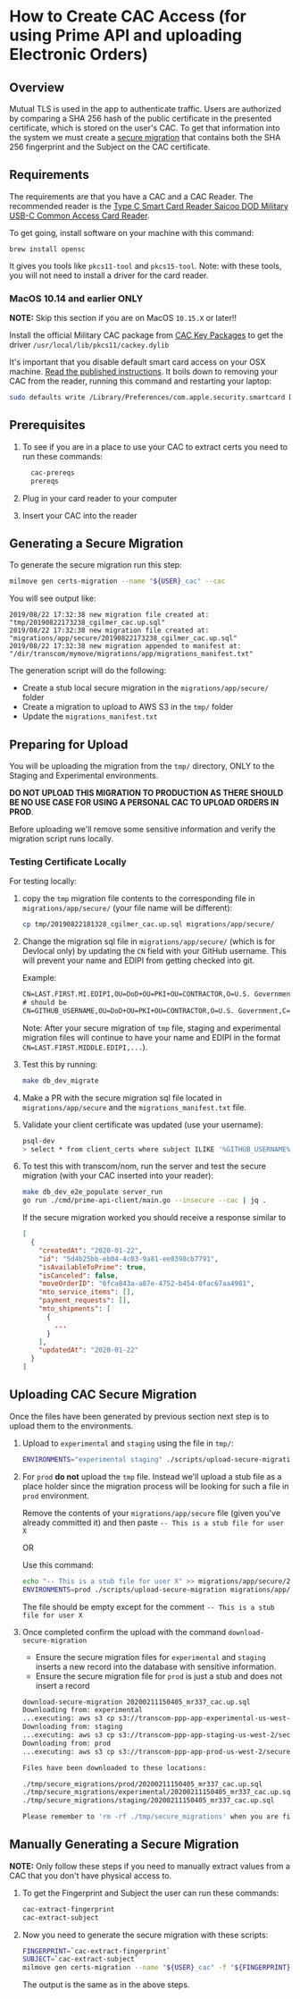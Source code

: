 # How to Create CAC Access (for using Prime API and uploading Electronic Orders)

## Overview

Mutual TLS is used in the app to authenticate traffic. Users are authorized by comparing a SHA 256 hash of the
public certificate in the presented certificate, which is stored on the user's CAC.
To get that information into the system we must create a [secure migration](https://github.com/transcom/mymove/blob/master/docs/database/migrate-the-database.md#secure-migrations) that contains both the
SHA 256 fingerprint and the Subject on the CAC certificate.

## Requirements

The requirements are that you have a CAC and a CAC Reader. The recommended reader is the [Type C Smart Card Reader
Saicoo DOD Military USB-C Common Access Card Reader](https://www.amazon.com/Reader-Saicoo-Military-Compatible-Windows/dp/B071NT53M7/ref=sr_1_4).

To get going, install software on your machine with this command:

 `brew install opensc`

 It gives you tools like `pkcs11-tool` and `pkcs15-tool`.  Note: with these tools, you will not need to install a driver for the card reader.

### MacOS 10.14 and earlier ONLY

**NOTE:** Skip this section if you are on MacOS `10.15.X` or later!!

Install the official Military CAC package from [CAC Key Packages](http://militarycac.org/MacVideos.htm#CACKey_packages) to get the driver `/usr/local/lib/pkcs11/cackey.dylib`

It's important that you disable default smart card access on your OSX machine. [Read the published instructions](http://militarycac.org/macuninstall.htm#Mojave_(10.14),_High_Sierra_(10.13.x),_and_Sierra_(10.12.x)_Built_in_Smart_Card_Ability). It boils down to removing your CAC from the reader, running this command and restarting your laptop:

```sh
sudo defaults write /Library/Preferences/com.apple.security.smartcard DisabledTokens -array com.apple.CryptoTokenKit.pivtoken
```

## Prerequisites

1. To see if you are in a place to use your CAC to extract certs you need to run these commands:

    ```sh
      cac-prereqs
      prereqs
    ```

2. Plug in your card reader to your computer

3. Insert your CAC into the reader

## Generating a Secure Migration

To generate the secure migration run this step:

```sh
milmove gen certs-migration --name "${USER}_cac" --cac
```

You will see output like:

```text
2019/08/22 17:32:38 new migration file created at: "tmp/20190822173238_cgilmer_cac.up.sql"
2019/08/22 17:32:38 new migration file created at:  "migrations/app/secure/20190822173238_cgilmer_cac.up.sql"
2019/08/22 17:32:38 new migration appended to manifest at: "/dir/transcom/mymove/migrations/app/migrations_manifest.txt"
```

The generation script will do the following:

* Create a stub local secure migration in the `migrations/app/secure/` folder
* Create a migration to upload to AWS S3 in the `tmp/` folder
* Update the `migrations_manifest.txt`

## Preparing for Upload

You will be uploading the migration from the `tmp/` directory, ONLY to the Staging and Experimental environments.

**DO NOT UPLOAD THIS MIGRATION TO PRODUCTION AS THERE SHOULD BE NO USE CASE FOR USING A PERSONAL CAC TO UPLOAD ORDERS IN PROD**.

Before uploading we'll remove some sensitive information and verify the migration script runs locally.

### Testing Certificate Locally

For testing locally:

1. copy the `tmp` migration file contents to the corresponding file in `migrations/app/secure/` (your file name will be different):

    ```sh
    cp tmp/20190822181328_cgilmer_cac.up.sql migrations/app/secure/
    ```

2. Change the migration sql file in `migrations/app/secure/` (which is for Devlocal only) by updating the `CN` field with your GitHub username.
This will prevent your name and EDIPI from getting checked into git.

    Example:

    ```tex
    CN=LAST.FIRST.MI.EDIPI,OU=DoD+OU=PKI+OU=CONTRACTOR,O=U.S. Government,C=US
    # should be
    CN=GITHUB_USERNAME,OU=DoD+OU=PKI+OU=CONTRACTOR,O=U.S. Government,C=US
    ```

    Note: After your secure migration of `tmp` file, staging and experimental migration files will continue to have your name and EDIPI in the format `CN=LAST.FIRST.MIDDLE.EDIPI,...`).

3. Test this by running:

    ```bash
    make db_dev_migrate
    ```

4. Make a PR with the secure migration sql file located in `migrations/app/secure` and the `migrations_manifest.txt` file.

5. Validate your client certificate was updated (use your username):

    ```sh
    psql-dev
    > select * from client_certs where subject ILIKE '%GITHUB_USERNAME%';
    ```

6. To test this with transcom/nom, run the server and test the secure migration (with your CAC inserted into your reader):

    ```sh
    make db_dev_e2e_populate server_run
    go run ./cmd/prime-api-client/main.go --insecure --cac | jq .
    ```

    If the secure migration worked you should receive a response similar to

    ```json
    [
      {
        "createdAt": "2020-01-22",
        "id": "5d4b25bb-eb04-4c03-9a81-ee0398cb7791",
        "isAvailableToPrime": true,
        "isCanceled": false,
        "moveOrderID": "6fca843a-a87e-4752-b454-0fac67aa4981",
        "mto_service_items": [],
        "payment_requests": [],
        "mto_shipments": [
          {
            ...
          }
        ],
        "updatedAt": "2020-01-22"
      }
    ]
    ```



## Uploading CAC Secure Migration

Once the files have been generated by previous section next step is to upload them to the environments.

1. Upload to `experimental` and `staging` using the file in `tmp/`:

    ```bash
    ENVIRONMENTS="experimental staging" ./scripts/upload-secure-migration tmp/20200211150405_mr337_cac.up.sql
    ```

2. For `prod` **do not** upload the `tmp` file. Instead we'll upload a stub file as a place holder since the migration process will be looking for such a file in `prod` environment.

    Remove the contents of your `migrations/app/secure` file (given you've already committed it) and then paste `-- This is a stub file for user X`

    OR

    Use this command:

    ```bash
    echo "-- This is a stub file for user X" >> migrations/app/secure/20200211150405_mr337_cac.up.sql
    ENVIRONMENTS=prod ./scripts/upload-secure-migration migrations/app/secure/20200211150405_mr337_cac.up.sql
    ```

    The file should be empty except for the comment `-- This is a stub file for user X`

3. Once completed confirm the upload with the command `download-secure-migration`

    * Ensure the secure migration files for `experimental` and `staging` inserts a new record into the database with sensitive information.
    * Ensure the secure migration file for `prod` is just a stub and does not insert a record

    ```bash
    download-secure-migration 20200211150405_mr337_cac.up.sql
    Downloading from: experimental
    ...executing: aws s3 cp s3://transcom-ppp-app-experimental-us-west-2/secure-migrations/20200211150405_mr337_cac.up.sql ./tmp/secure_migrations/experimental/20200211150405_mr337_cac.up.sql
    Downloading from: staging
    ...executing: aws s3 cp s3://transcom-ppp-app-staging-us-west-2/secure-migrations/20200211150405_mr337_cac.up.sql ./tmp/secure_migrations/staging/20200211150405_mr337_cac.up.sql
    Downloading from: prod
    ...executing: aws s3 cp s3://transcom-ppp-app-prod-us-west-2/secure-migrations/20200211150405_mr337_cac.up.sql ./tmp/secure_migrations/prod/20200211150405_mr337_cac.up.sql

    Files have been downloaded to these locations:

    ./tmp/secure_migrations/prod/20200211150405_mr337_cac.up.sql
    ./tmp/secure_migrations/experimental/20200211150405_mr337_cac.up.sql
    ./tmp/secure_migrations/staging/20200211150405_mr337_cac.up.sql

    Please remember to 'rm -rf ./tmp/secure_migrations' when you are finished working
    ```



## Manually Generating a Secure Migration

**NOTE:**  Only follow these steps if you need to manually extract values from a CAC that you don't have physical access to.

1. To get the Fingerprint and Subject the user can run these commands:

    ```sh
    cac-extract-fingerprint
    cac-extract-subject
    ```

2. Now you need to generate the secure migration with these scripts:

    ```sh
    FINGERPRINT=`cac-extract-fingerprint`
    SUBJECT=`cac-extract-subject`
    milmove gen certs-migration --name "${USER}_cac" -f "${FINGERPRINT}" -s "${SUBJECT}"
    ```

    The output is the same as in the above steps.
